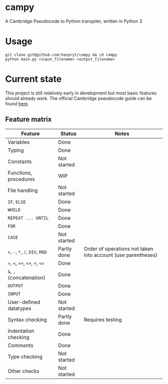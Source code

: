 # campy
A Cambridge Pseudocode to Python transpiler, written in Python 3
# Usage
```
git clone git@github.com:haspryt/campy && cd campy
python main.py <input_filename> <output_filename>
```
# Current state
This project is still relatively early in development but most basic features should already work. The official Cambridge pseudocode guide can be found [here](https://www.cambridgeinternational.org/Images/639920-2021-pseudocode-guide-for-teachers.pdf).
## Feature matrix
| Feature | Status | Notes |
|---------|--------|-------|
| Variables | Done | |
| Typing | Done | |
| Constants | Not started | |
| Functions, procedures | WIP | |
| File handling | Not started | |
| `IF`, `ELSE` | Done | |
| `WHILE` | Done | |
| `REPEAT ... UNTIL` | Done | |
| `FOR` | Done | |
| `CASE` | Not started | |
| `+`, `-`, `*`, `/`, `DIV`, `MOD` | Partly done | Order of operations not taken into account (use parentheses) |
| `>`, `<`, `>=`, `<=`, `=`, `<>` | Done | |
| `&`, `,` (concatenation) | Done | |
| `OUTPUT` | Done | |
| `INPUT` | Done | |
| User-defined datatypes | Not started | |
| Syntax checking | Partly done | Requires testing |
| Indentation checking | Done | |
| Comments | Done | |
| Type checking | Not started | |
| Other checks | Not started | |
